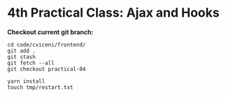 # 4th Practical Class: Ajax and Hooks

**Checkout current git branch:**

```
cd code/cviceni/frontend/
git add .
git stash
git fetch --all
git checkout practical-04

yarn install
touch tmp/restart.txt
```

